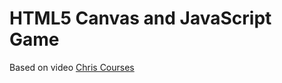 # HTML5 Canvas and JavaScript Game

Based on video [Chris Courses](https://www.youtube.com/watch?v=eI9idPTT0c4)
